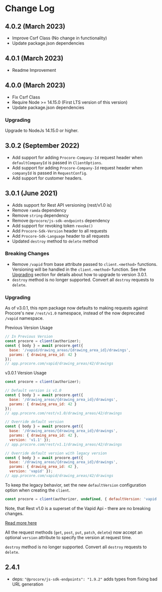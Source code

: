 # Change Log

## 4.0.2 (March 2023)

* Improve Csrf Class (No change in functionality)
* Update package.json dependencies

## 4.0.1 (March 2023)

* Readme Improvement

## 4.0.0 (March 2023)

* Fix Csrf Class
* Require Node >= 14.15.0 (First LTS version of this version)
* Update package.json dependencies

### Upgrading

Upgrade to NodeJs 14.15.0 or higher.

## 3.0.2 (September 2022)

* Add support for adding `Procore-Company-Id` request header when `defaultCompanyId` is passed in `ClientOptions`.
* Add support for adding `Procore-Company-Id` request header when `companyId` is passed in `RequestConfig`.
* Add support for customer headers.

## 3.0.1 (June 2021)

* Adds support for Rest API versioning (rest/v1.0 is)
* Remove `ramda` dependency
* Remove `string` dependency
* Remove `@procore/js-sdk-endpoints` dependency
* Add support for revoking token `revoke()`
* Add `Procore-Sdk-Version` header to all requests
* Add `Procore-Sdk-Language` header to all requests
* Updated `destroy` method to `delete` method

### Breaking Changes

* Remove `/vapid` from base attribute passed to `client.<method>` functions. Versioning will be handled in the `client.<method>` function. See the [Upgrading](#upgrading) section for details about how to upgrade to version 3.0.1.
* `destroy` method is no longer supported. Convert all `destroy` requests to `delete`.

### Upgrading

As of v3.0.1, this npm package now defaults to making requests against Procore's new
`/rest/v1.0` namespace, instead of the now deprecated `/vapid` namespace.

Previous Version Usage

```javascript
// In Previous Version
const procore = client(authorizer);
const { body } = await procore.get({
  base: '/vapid/drawing_areas/{drawing_area_id}/drawings',
  params: { drawing_area_id: 42 }
});
// app.procore.com/vapid/drawing_areas/42/drawings
```

v3.0.1 Version Usage

```javascript
const procore = client(authorizer);

// Default version is v1.0
const { body } = await procore.get({ 
  base: '/drawing_areas/{drawing_area_id}/drawings',
  params: { drawing_area_id: 42 }
});
// app.procore.com/rest/v1.0/drawing_areas/42/drawings

// Override default version
const { body } = await procore.get({ 
  base: '/drawing_areas/{drawing_area_id}/drawings',
  params: { drawing_area_id: 42 },
  version: 'v1.1' });
// app.procore.com/rest/v1.1/drawing_areas/42/drawings

// Override default version with legacy version
const { body } = await procore.get({
  base: '/drawing_areas/{drawing_area_id}/drawings',
  params: { drawing_area_id: 42 },
  version: 'vapid' });
// app.procore.com/vapid/drawing_areas/42/drawings
```

To keep the legacy behavior, set the new `defaultVersion` configuration option when
creating the `client`.

```javascript
const procore = client(authorizer, undefined, { defaultVersion: 'vapid' });
```

Note, that Rest v1.0 is a superset of the Vapid Api - there are no breaking
changes.

[Read more here](https://developers.procore.com/documentation/vapid-deprecation)

All the request methods (`get`, `post`, `put`, `patch`, `delete`) now
accept an optional `version` attribute to specify the version at request time.

`destroy` method is no longer supported. Convert all `destroy` requests to `delete`.

## 2.4.1
- deps: `"@procore/js-sdk-endpoints": "1.9.2"` adds types from fixing bad URL generation
